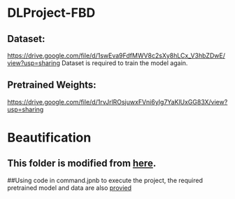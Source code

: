 # DLProject-FBD
## Dataset:
https://drive.google.com/file/d/1swEva9FdfMWV8c2sXy8hLCx_V3hbZDwE/view?usp=sharing
Dataset is required to train the model again.

## Pretrained Weights:
https://drive.google.com/file/d/1rvJrlROsjuwxFVni6yIg7YaKlUxGG83X/view?usp=sharing

# Beautification
## This folder is modified from [here](https://github.com/zoezhou1999/BeautifyBasedOnGAN). 
##Using code in command.jpnb to execute the project, the required pretrained model and data are also [provied](https://drive.google.com/file/d/1rUZ2bmXl0Re952l4QwO1s4cJjn3kKJ4C/view) 
